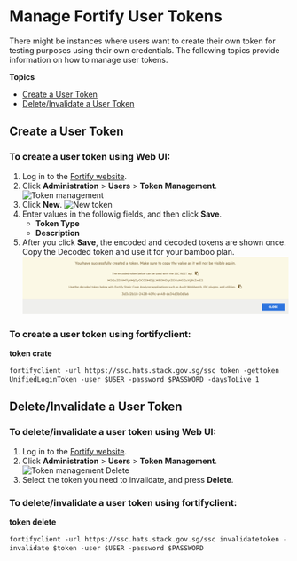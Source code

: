 # Manage Fortify User Tokens

There might be instances where users want to create their own token for testing purposes using their own credentials. The following topics provide information on how to manage user tokens.

**Topics**
- [Create a User Token](#create-a-user-token)
- [Delete/Invalidate a User Token](#deleteinvalidate-a-user-token)

## Create a User Token
### To create a user token using Web UI:

1. Log in to the [Fortify website](https://ssc.hats.stack.gov.sg/ssc).
1. Click **Administration** > **Users** > **Token Management**. 
    ![Token management](hats-fortify-token-management-admin.png)
1. Click **New**.
    ![New token](hats-fortify-token-management-new.png)
1. Enter values in the followig fields, and then click **Save**.
    - **Token Type**
    - **Description**
1. After you click **Save**, the encoded and decoded tokens are shown once. Copy the Decoded token and use it for your bamboo plan.
    ![Decoded token](fortify-decoded-token.png)

### To create a user token using fortifyclient:

**token crate**
```
fortifyclient -url https://ssc.hats.stack.gov.sg/ssc token -gettoken UnifiedLoginToken -user $USER -password $PASSWORD -daysToLive 1
```

## Delete/Invalidate a User Token
### To delete/invalidate a user token using Web UI:

1. Log in to the [Fortify website](https://ssc.hats.stack.gov.sg/ssc).
1. Click **Administration** > **Users** > **Token Management**. 
    ![Token management Delete](hats-fortify-token-management-delete.png)
1. Select the token you need to invalidate, and press **Delete**.

### To delete/invalidate a user token using fortifyclient:

**token delete**
```
fortifyclient -url https://ssc.hats.stack.gov.sg/ssc invalidatetoken -invalidate $token -user $USER -password $PASSWORD
```